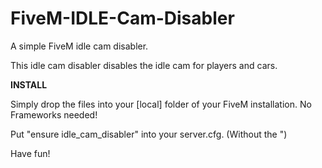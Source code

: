 # FiveM-IDLE-Cam-Disabler
A simple FiveM idle cam disabler.

This idle cam disabler disables the idle cam for players and cars.

**INSTALL**

Simply drop the files into your [local] folder of your FiveM installation.
No Frameworks needed!

Put "ensure idle_cam_disabler" into your server.cfg. (Without the ")

Have fun!
